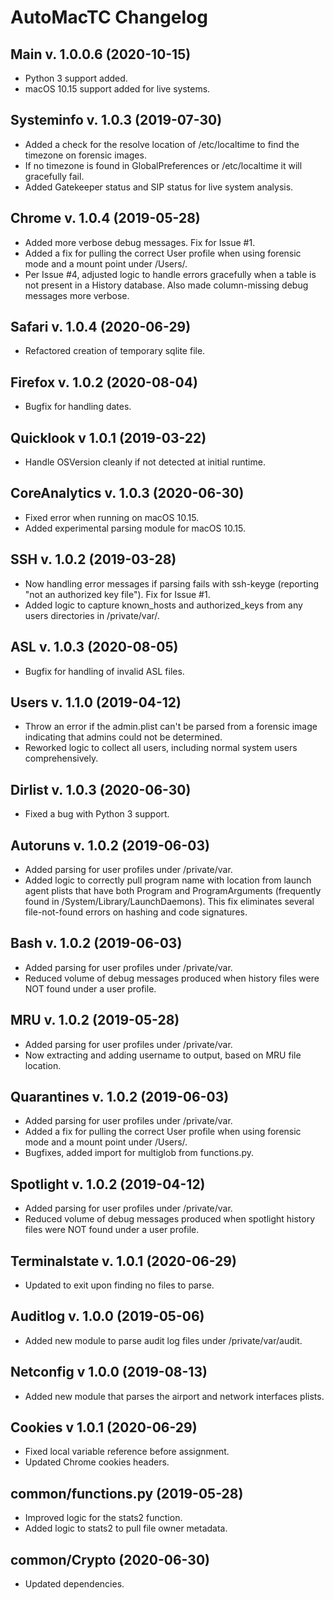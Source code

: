 # AutoMacTC Changelog

## Main v. 1.0.0.6 (2020-10-15)
* Python 3 support added.
* macOS 10.15 support added for live systems.

## Systeminfo v. 1.0.3 (2019-07-30)
* Added a check for the resolve location of /etc/localtime to find the timezone on forensic images.
* If no timezone is found in GlobalPreferences or /etc/localtime it will gracefully fail.
* Added Gatekeeper status and SIP status for live system analysis.

## Chrome v. 1.0.4 (2019-05-28)
* Added more verbose debug messages. Fix for Issue #1.
* Added a fix for pulling the correct User profile when using forensic mode and a mount point under /Users/.
* Per Issue #4, adjusted logic to handle errors gracefully when a table is not present in a History database. Also made column-missing debug messages more verbose.

## Safari v. 1.0.4 (2020-06-29)
* Refactored creation of temporary sqlite file.

## Firefox v. 1.0.2 (2020-08-04)
* Bugfix for handling dates.

## Quicklook v 1.0.1 (2019-03-22)
* Handle OSVersion cleanly if not detected at initial runtime.

## CoreAnalytics v. 1.0.3 (2020-06-30)
* Fixed error when running on macOS 10.15.
* Added experimental parsing module for macOS 10.15.

## SSH v. 1.0.2 (2019-03-28)
* Now handling error messages if parsing fails with ssh-keyge (reporting "not an authorized key file"). Fix for Issue #1.
* Added logic to capture known_hosts and authorized_keys from any users directories in /private/var/.

## ASL v. 1.0.3 (2020-08-05)
* Bugfix for handling of invalid ASL files.

## Users v. 1.1.0 (2019-04-12)
* Throw an error if the admin.plist can't be parsed from a forensic image indicating that admins could not be determined.
* Reworked logic to collect all users, including normal system users comprehensively.

## Dirlist v. 1.0.3 (2020-06-30)
* Fixed a bug with Python 3 support.

## Autoruns v. 1.0.2 (2019-06-03)
* Added parsing for user profiles under /private/var.
* Added logic to correctly pull program name with location from launch agent plists that have both Program and ProgramArguments (frequently found in /System/Library/LaunchDaemons). This fix eliminates several file-not-found errors on hashing and code signatures.

## Bash v. 1.0.2 (2019-06-03)
* Added parsing for user profiles under /private/var.
* Reduced volume of debug messages produced when history files were NOT found under a user profile.

## MRU v. 1.0.2 (2019-05-28)
* Added parsing for user profiles under /private/var.
* Now extracting and adding username to output, based on MRU file location.

## Quarantines v. 1.0.2 (2019-06-03)
* Added parsing for user profiles under /private/var.
* Added a fix for pulling the correct User profile when using forensic mode and a mount point under /Users/.
* Bugfixes, added import for multiglob from functions.py.

## Spotlight v. 1.0.2 (2019-04-12)
* Added parsing for user profiles under /private/var.
* Reduced volume of debug messages produced when spotlight history files were NOT found under a user profile.

## Terminalstate v. 1.0.1 (2020-06-29)
* Updated to exit upon finding no files to parse. 

## Auditlog v. 1.0.0 (2019-05-06)
* Added new module to parse audit log files under /private/var/audit. 

## Netconfig v 1.0.0 (2019-08-13)
* Added new module that parses the airport and network interfaces plists.

## Cookies v 1.0.1 (2020-06-29)
* Fixed local variable reference before assignment.
* Updated Chrome cookies headers.

## common/functions.py (2019-05-28)
* Improved logic for the stats2 function.
* Added logic to stats2 to pull file owner metadata.

## common/Crypto (2020-06-30)
* Updated dependencies.